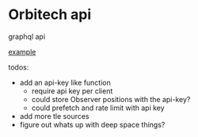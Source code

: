 # Orbitech api

graphql api
 
 [example](https://gist.github.com/kryptn/cae9a882befe7f9c7186280c38d303b5)
 
 
 
 todos: 
 
- add an api-key like function
  - require api key per client
  - could store Observer positions with the api-key?
  - could prefetch and rate limit with api key
- add more tle sources
- figure out whats up with deep space things?